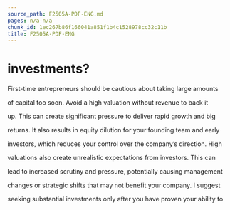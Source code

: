 ```yaml
---
source_path: F2505A-PDF-ENG.md
pages: n/a-n/a
chunk_id: 1ec267b86f166041a851f1b4c1528978cc32c11b
title: F2505A-PDF-ENG
---
```

# investments?

First-time entrepreneurs should be cautious about taking large amounts

of capital too soon. Avoid a high valuation without revenue to back it

up. This can create significant pressure to deliver rapid growth and big

returns. It also results in equity dilution for your founding team and early

investors, which reduces your control over the company’s direction. High

valuations also create unrealistic expectations from investors. This can

lead to increased scrutiny and pressure, potentially causing management

changes or strategic shifts that may not benefit your company. I suggest

seeking substantial investments only after you have proven your ability to
